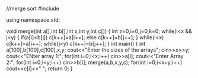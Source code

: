 //merge sort
#include <iostream>

using namespace std;

void merge(int a[],int b[],int x,int y,int c[])
{
    int z=0,i=0,j=0,k=0;
    while(i<x && j<y)
    {
        if(a[i]<b[j])
            c[k++]=a[i++];
        else
            c[k++]=b[j++];
    }
    while(i<x)
        c[k++]=a[i++];
    while(j<y)
        c[k++]=b[j++];
}
int main()
{
    int a[100],b[100],c[100],x,y;
    cout<<"Enter the sizes of the arrays";
    cin>>x>>y;
    cout<<"ENter array 1:";
    for(int i=0;i<x;i++)
        cin>>a[i];
    cout<<"Enter Array 2:";
    for(int i=0;i<y;i++)
        cin>>b[i];
    merge(a,b,x,y,c);
    for(int i=0;i<x+y;i++)
        cout<<c[i]<<"  ";
    return 0;
}
